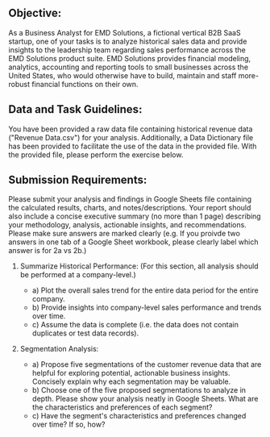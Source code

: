 ## Objective:

As a Business Analyst for EMD Solutions, a fictional vertical B2B SaaS startup, one of your tasks is to analyze historical sales data and provide insights to the leadership team regarding sales performance across the EMD Solutions product suite. EMD Solutions provides financial modeling, analytics, accounting and reporting tools to small businesses across the United States, who would otherwise have to build, maintain and staff more-robust financial functions on their own.

## Data and Task Guidelines:

You have been provided a raw data file containing historical revenue data ("Revenue Data.csv") for your analysis. Additionally, a Data Dictionary file has been provided to facilitate the use of the data in the provided file. With the provided file, please perform the exercise below. 

## Submission Requirements:

Please submit your analysis and findings in Google Sheets file containing the calculated results, charts, and notes/descriptions. Your report should also include a concise executive summary (no more than 1 page) describing your methodology, analysis, actionable insights, and recommendations. Please make sure answers are marked clearly (e.g. If you proivde two answers in one tab of a Google Sheet workbook, please clearly label which answer is for 2a vs 2b.)



1. Summarize Historical Performance: (For this section, all analysis should be performed at a company-level.)
   
   - a) Plot the overall sales trend for the entire data period for the entire company.
   - b) Provide insights into company-level sales performance and trends over time.
   - c) Assume the data is complete (i.e. the data does not contain duplicates or test data records).


2. Segmentation Analysis:
   
      - a) Propose five segmentations of the customer revenue data that are helpful for exploring potential, actionable business insights. Concisely explain why each segmentation may be valuable.
      - b) Choose one of the five proposed segmentations to analyze in depth. Please show your analysis neatly in Google Sheets. What are the characteristics and preferences of each segment?
      - c) Have the segment's characteristics and preferences changed over time? If so, how?
   
